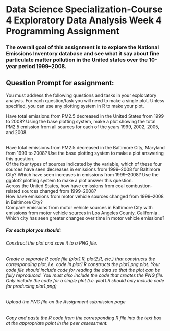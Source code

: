 # Data Science Specialization-Course 4 Exploratory Data Analysis  Week 4 Programming Assignment


### The overall goal of this assignment is to explore the National Emissions Inventory database and see what it say about fine particulate matter pollution in the United states over the 10-year period 1999–2008. 


## Question Prompt for assignment:
You must address the following questions and tasks in your exploratory analysis. For each question/task you will need to make a single plot. Unless specified, you can use any plotting system in R to make your plot.

Have total emissions from PM2.5 decreased in the United States from 1999 to 2008? 
Using the base plotting system, make a plot showing the total PM2.5 emission from all sources for each of the years 1999, 2002, 2005, and 2008.

<br>
Have total emissions from PM2.5 decreased in the Baltimore City, Maryland from 1999 to 2008? Use the base plotting system to make a plot answering this question.

<br>
Of the four types of sources indicated by the variable, which of these four sources have seen decreases in emissions from 1999–2008 for Baltimore City? Which have seen increases in emissions from 1999–2008? Use the ggplot2 plotting system to make a plot answer this question.

<br>
Across the United States, how have emissions from coal combustion-related sources changed from 1999–2008?

<br>
How have emissions from motor vehicle sources changed from 1999–2008 in Baltimore City?

<br>
Compare emissions from motor vehicle sources in Baltimore City with emissions from motor vehicle sources in Los Angeles County, California . Which city has seen greater changes over time in motor vehicle emissions?


##### For each plot you should:
###### Construct the plot and save it to a PNG file.
###### Create a separate R code file (plot1.R, plot2.R, etc.) that constructs the corresponding plot, i.e. code in plot1.R constructs the plot1.png plot. Your code file should include code for reading the data so that the plot can be fully reproduced. You must also include the code that creates the PNG file. Only include the code for a single plot (i.e. plot1.R should only include code for producing plot1.png)
###### Upload the PNG file on the Assignment submission page
###### Copy and paste the R code from the corresponding R file into the text box at the appropriate point in the peer assessment.
